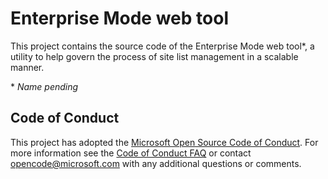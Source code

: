 # Enterprise Mode web tool
This project contains the source code of the Enterprise Mode web tool\*, a utility to help govern the process of site list management in a scalable manner.

\* *Name pending*

## Code of Conduct

This project has adopted the [Microsoft Open Source Code of Conduct](https://opensource.microsoft.com/codeofconduct/). For more information see the [Code of Conduct FAQ](https://opensource.microsoft.com/codeofconduct/faq/) or contact [opencode@microsoft.com](mailto:opencode@microsoft.com) with any additional questions or comments.
